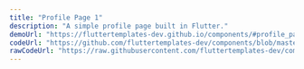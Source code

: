 ```yaml
---
title: "Profile Page 1"
description: "A simple profile page built in Flutter."
demoUrl: "https://fluttertemplates-dev.github.io/components/#profile_page"
codeUrl: "https://github.com/fluttertemplates-dev/components/blob/master/lib/components/must_haves/profile_page/profile_page_1.dart"
rawCodeUrl: "https://raw.githubusercontent.com/fluttertemplates-dev/components/master/lib/components/must_haves/profile_page/profile_page_1.dart"
---
```

